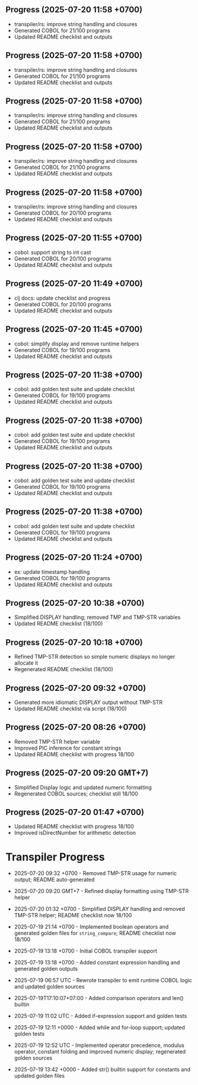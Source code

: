 ## Progress (2025-07-20 11:58 +0700)
- transpiler/rs: improve string handling and closures
- Generated COBOL for 21/100 programs
- Updated README checklist and outputs

## Progress (2025-07-20 11:58 +0700)
- transpiler/rs: improve string handling and closures
- Generated COBOL for 21/100 programs
- Updated README checklist and outputs

## Progress (2025-07-20 11:58 +0700)
- transpiler/rs: improve string handling and closures
- Generated COBOL for 21/100 programs
- Updated README checklist and outputs

## Progress (2025-07-20 11:58 +0700)
- transpiler/rs: improve string handling and closures
- Generated COBOL for 21/100 programs
- Updated README checklist and outputs

## Progress (2025-07-20 11:58 +0700)
- transpiler/rs: improve string handling and closures
- Generated COBOL for 20/100 programs
- Updated README checklist and outputs

## Progress (2025-07-20 11:55 +0700)
- cobol: support string to int cast
- Generated COBOL for 20/100 programs
- Updated README checklist and outputs

## Progress (2025-07-20 11:49 +0700)
- clj docs: update checklist and progress
- Generated COBOL for 20/100 programs
- Updated README checklist and outputs

## Progress (2025-07-20 11:45 +0700)
- cobol: simplify display and remove runtime helpers
- Generated COBOL for 19/100 programs
- Updated README checklist and outputs

## Progress (2025-07-20 11:38 +0700)
- cobol: add golden test suite and update checklist
- Generated COBOL for 19/100 programs
- Updated README checklist and outputs

## Progress (2025-07-20 11:38 +0700)
- cobol: add golden test suite and update checklist
- Generated COBOL for 19/100 programs
- Updated README checklist and outputs

## Progress (2025-07-20 11:38 +0700)
- cobol: add golden test suite and update checklist
- Generated COBOL for 19/100 programs
- Updated README checklist and outputs

## Progress (2025-07-20 11:38 +0700)
- cobol: add golden test suite and update checklist
- Generated COBOL for 19/100 programs
- Updated README checklist and outputs

## Progress (2025-07-20 11:24 +0700)
- ex: update timestamp handling
- Generated COBOL for 19/100 programs
- Updated README checklist and outputs


## Progress (2025-07-20 10:38 +0700)
- Simplified DISPLAY handling; removed TMP and TMP-STR variables
- Updated README checklist (18/100)

## Progress (2025-07-20 10:18 +0700)
- Refined TMP-STR detection so simple numeric displays no longer allocate it
- Regenerated README checklist (18/100)

## Progress (2025-07-20 09:32 +0700)
- Generated more idiomatic DISPLAY output without TMP-STR
- Updated README checklist via script (18/100)

## Progress (2025-07-20 08:26 +0700)
- Removed TMP-STR helper variable
- Improved PIC inference for constant strings
- Updated README checklist with progress 18/100

## Progress (2025-07-20 09:20 GMT+7)
- Simplified Display logic and updated numeric formatting
- Regenerated COBOL sources; checklist still 18/100

## Progress (2025-07-20 01:47 +0700)
- Updated README checklist with progress 18/100
- Improved isDirectNumber for arithmetic detection


# Transpiler Progress

- 2025-07-20 09:32 +0700 - Removed TMP-STR usage for numeric output; README auto-generated

- 2025-07-20 09:20 GMT+7 - Refined display formatting using TMP-STR helper

- 2025-07-20 01:32 +0700 - Simplified DISPLAY handling and removed TMP-STR helper; README checklist now 18/100
- 2025-07-19 21:14 +0700 - Implemented boolean operators and generated golden files for `string_compare`; README checklist now 18/100

- 2025-07-19 13:18 +0700 - Initial COBOL transpiler support
- 2025-07-19 13:18 +0700 - Added constant expression handling and generated golden outputs
- 2025-07-19 06:57 UTC - Rewrote transpiler to emit runtime COBOL logic and updated golden sources
- 2025-07-19T17:10:07+07:00 - Added comparison operators and len() builtin
- 2025-07-19 11:02 UTC - Added if-expression support and golden tests
- 2025-07-19 12:11 +0000 - Added while and for-loop support; updated golden tests
- 2025-07-19 12:52 UTC - Implemented operator precedence, modulus operator, constant folding and improved numeric display; regenerated golden sources
- 2025-07-19 13:42 +0000 - Added str() builtin support for constants and updated golden files
